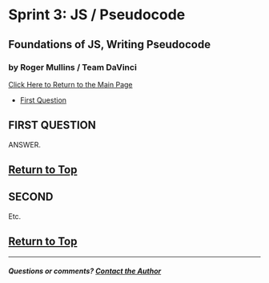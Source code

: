 # Sprint 3: JS / Pseudocode
## Foundations of JS, Writing Pseudocode
### by Roger Mullins / Team DaVinci

[Click Here to Return to the Main Page](blog.md)

- [First Question](#linkToSubsectionBelow)

## FIRST QUESTION

ANSWER.

[Return to Top](#by-roger-mullins--team-davinci)
---

## SECOND

Etc. 

[Return to Top](#by-roger-mullins--team-davinci)
---

---

##### Questions or comments? [Contact the Author](mailto:rogermullins.mba@gmail.com)